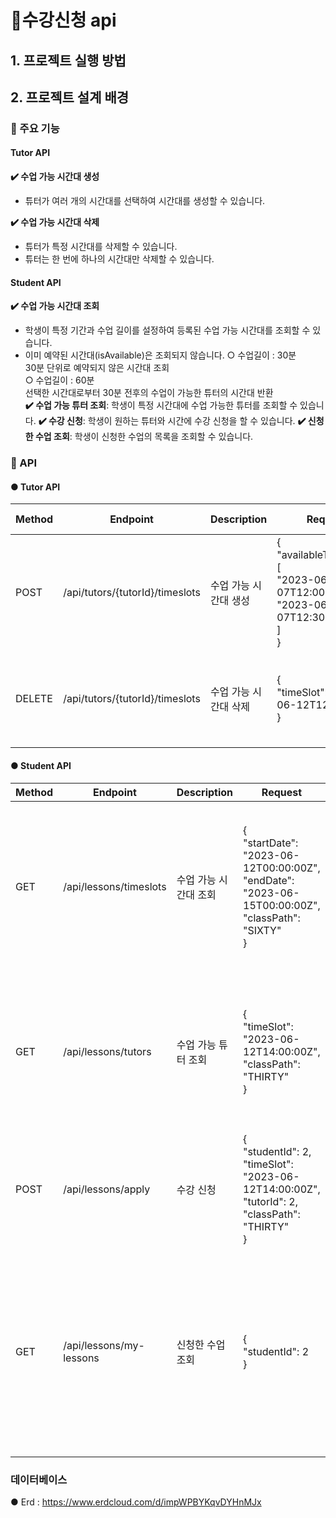 # 🛒수강신청 api

## 1. 프로젝트 실행 방법

## 2. 프로젝트 설계 배경

### 📌 주요 기능

#### Tutor API
**✔️ 수업 가능 시간대 생성**
- 튜터가 여러 개의 시간대를 선택하여 시간대를 생성할 수 있습니다.<br>

**✔️ 수업 가능 시간대 삭제**
- 튜터가 특정 시간대를 삭제할 수 있습니다.
- 튜터는 한 번에 하나의 시간대만 삭제할 수 있습니다.

#### Student API
**✔️ 수업 가능 시간대 조회**
- 학생이 특정 기간과 수업 길이를 설정하여 등록된 수업 가능 시간대를 조회할 수 있습니다.<br>
- 이미 예약된 시간대(isAvailable)은 조회되지 않습니다.
  ○ 수업길이 : 30분<br>
    30분 단위로 예약되지 않은 시간대 조회<br>
  ○ 수업길이 : 60분<br>
    선택한 시간대로부터 30분 전후의 수업이 가능한 튜터의 시간대 반환
   <br>
**✔️ 수업 가능 튜터 조회**: 학생이 특정 시간대에 수업 가능한 튜터를 조회할 수 있습니다.
**✔️ 수강 신청**: 학생이 원하는 튜터와 시간에 수강 신청을 할 수 있습니다.
**✔️ 신청한 수업 조회**: 학생이 신청한 수업의 목록을 조회할 수 있습니다.


### 📌 API

#### ● Tutor API

| Method | Endpoint                           | Description                     | Request                                                                     | Response Example                                      |
|--------|------------------------------------|---------------------------------|-----------------------------------------------------------------------------|------------------------------------------------------|
| POST   | /api/tutors/{tutorId}/timeslots   | 수업 가능 시간대 생성         | {<br>  "availableTimeSlots": [<br>    "2023-06-07T12:00:00Z",<br>    "2023-06-07T12:30:00Z"<br>  ]<br>} | {<br>  "statusCode": 200,<br>  "message": "시간대 생성 성공"<br>} |
| DELETE | /api/tutors/{tutorId}/timeslots   | 수업 가능 시간대 삭제         | {<br>  "timeSlot": "2023-06-12T12:00:00Z"<br>}                          | {<br>  "statusCode": 200,<br>  "message": "시간대 삭제 성공"<br>} |

#### ● Student API

| Method | Endpoint                     | Description                  | Request                                                                     | Response Example                                      |
|--------|------------------------------|------------------------------|-----------------------------------------------------------------------------|------------------------------------------------------|
| GET    | /api/lessons/timeslots       | 수업 가능 시간대 조회      | {<br>  "startDate": "2023-06-12T00:00:00Z",<br>  "endDate": "2023-06-15T00:00:00Z",<br>  "classPath": "SIXTY"<br>} | {<br>  "statusCode": 200,<br>  "message": "수업 가능 시간대 조회 성공",<br>  "data": [<br>    {"availableTimeSlot": "2023-06-12T14:00:00Z"},<br>    {"availableTimeSlot": "2023-06-14T20:00:00Z"}<br>  ]<br>} |
| GET    | /api/lessons/tutors          | 수업 가능 튜터 조회        | {<br>  "timeSlot": "2023-06-12T14:00:00Z",<br>  "classPath": "THIRTY"<br>}                          | {<br>  "statusCode": 200,<br>  "message": "수업 가능한 튜터 조회 성공",<br>  "data": [<br>    {<br>      "tutorId": 2,<br>      "tutorName": "Jane Smith"<br>    }<br>  ]<br>} |
| POST   | /api/lessons/apply            | 수강 신청                   | {<br>  "studentId": 2,<br>  "timeSlot": "2023-06-12T14:00:00Z",<br>  "tutorId": 2,<br>  "classPath": "THIRTY"<br>} | {<br>  "statusCode": 200,<br>  "message": "수강 신청 성공"<br>} |
| GET    | /api/lessons/my-lessons       | 신청한 수업 조회            | {<br>  "studentId": 2<br>}                                               | {<br>  "statusCode": 200,<br>  "message": "신청한 수업 조회 성공",<br>  "data": [<br>    {<br>      "lessonId": 1,<br>      "tutorName": "Jane Smith",<br>      "timeSlot": "2023-06-12T14:00:00Z",<br>      "classPath": "THIRTY"<br>    }<br>  ]<br>} |



### 데이터베이스
● Erd : https://www.erdcloud.com/d/impWPBYKqvDYHnMJx
